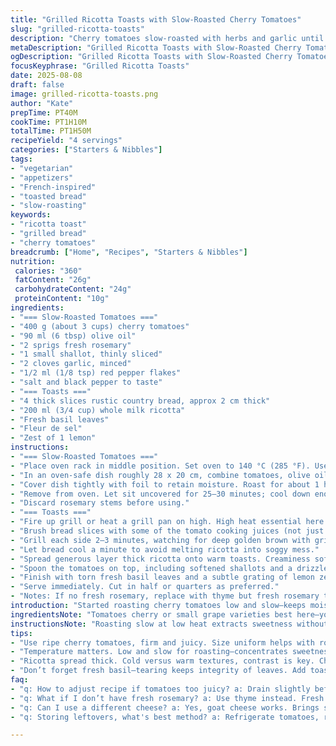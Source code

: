 ```yaml
---
title: "Grilled Ricotta Toasts with Slow-Roasted Cherry Tomatoes"
slug: "grilled-ricotta-toasts"
description: "Cherry tomatoes slow-roasted with herbs and garlic until wrinkled and savory. Thick country bread grilled with infused tomato oil, spread with creamy ricotta. Finished with fresh basil, flaky sea salt, and a touch of lemon zest to brighten. Simple, rustic, and layered flavors with balance between rich, sweet, tangy elements. A vegetarian starter that uses kitchen staples with a twist on technique for maximum aroma and texture."
metaDescription: "Grilled Ricotta Toasts with Slow-Roasted Cherry Tomatoes. A unique vegetarian starter with rich, sweet, and tangy flavors. Perfect for your next gathering."
ogDescription: "Grilled Ricotta Toasts with Slow-Roasted Cherry Tomatoes. Rustic flavors meet kitchen staples. Elegant starter choice."
focusKeyphrase: "Grilled Ricotta Toasts"
date: 2025-08-08
draft: false
image: grilled-ricotta-toasts.png
author: "Kate"
prepTime: PT40M
cookTime: PT1H10M
totalTime: PT1H50M
recipeYield: "4 servings"
categories: ["Starters & Nibbles"]
tags:
- "vegetarian"
- "appetizers"
- "French-inspired"
- "toasted bread"
- "slow-roasting"
keywords:
- "ricotta toast"
- "grilled bread"
- "cherry tomatoes"
breadcrumb: ["Home", "Recipes", "Starters & Nibbles"]
nutrition: 
 calories: "360"
 fatContent: "26g"
 carbohydrateContent: "24g"
 proteinContent: "10g"
ingredients:
- "=== Slow-Roasted Tomatoes ==="
- "400 g (about 3 cups) cherry tomatoes"
- "90 ml (6 tbsp) olive oil"
- "2 sprigs fresh rosemary"
- "1 small shallot, thinly sliced"
- "2 cloves garlic, minced"
- "1/2 ml (1/8 tsp) red pepper flakes"
- "salt and black pepper to taste"
- "=== Toasts ==="
- "4 thick slices rustic country bread, approx 2 cm thick"
- "200 ml (3/4 cup) whole milk ricotta"
- "Fresh basil leaves"
- "Fleur de sel"
- "Zest of 1 lemon"
instructions:
- "=== Slow-Roasted Tomatoes ==="
- "Place oven rack in middle position. Set oven to 140 °C (285 °F). Use a lower temperature than usual to concentrate flavors without burning. Halve cherry tomatoes if unsure, but whole works too for moisture balance."
- "In an oven-safe dish roughly 28 x 20 cm, combine tomatoes, olive oil, rosemary, shallots, garlic, and red pepper flakes. Season liberally with salt and pepper. Toss gently ensuring everything is coated. The oil soaks flavor into tomatoes and herbs release aroma without harshness."
- "Cover dish tightly with foil to retain moisture. Roast for about 1 hour 15 minutes. Tomatoes should look softened, skins wrinkled, not dried out. Beware of burning garlic bits—turn pan or stir halfway if needed."
- "Remove from oven. Let sit uncovered for 25–30 minutes; cool down enough to handle but still warm—this helps oils infuse and flavors meld."
- "Discard rosemary stems before using."
- "=== Toasts ==="
- "Fire up grill or heat a grill pan on high. High heat essential here to get great char and crunch without drying interior bread."
- "Brush bread slices with some of the tomato cooking juices (not just oil) to impart subtle acidity and sweetness before grilling. This adds more flavor than plain oil."
- "Grill each side 2–3 minutes, watching for deep golden brown with grill marks. Avoid over-charring – bitterness ruins delicate ricotta."
- "Let bread cool a minute to avoid melting ricotta into soggy mess."
- "Spread generous layer thick ricotta onto warm toasts. Creaminess soft contrast against crisp bread essential."
- "Spoon the tomatoes on top, including softened shallots and a drizzle of their infused oil. Add a light sprinkle of fleur de sel for texture bursts."
- "Finish with torn fresh basil leaves and a subtle grating of lemon zest—brightens and cuts richness."
- "Serve immediately. Cut in half or quarters as preferred."
- "Notes: If no fresh rosemary, replace with thyme but fresh rosemary truly lifts aroma. Can swap ricotta for fresh goat cheese for tangier punch. If tomatoes too juicy, drain slightly before assembly to avoid soggy bread. Use day-old bread for better crispiness, fresher slices tend to steam and get soft too quickly. For added crunch, sprinkle toasted pine nuts or pumpkin seeds atop final toasts."
introduction: "Started roasting cherry tomatoes low and slow—keeps moisture in, concentrates natural sugars, no burnt edges. You get tender skins that kiss your lips with warmth and herbal hints. Bread, not just any bread—thick cut, rustic, with firm crumb ready to soak flavors but still hold its shape under ricotta. Ricotta spread thick, cold, creamy, it’s a counterbalance to heat and acid from tomatoes. Basil chopped fresh, not wilting, sharp green bite. Lemon zest added last, sneaky pop to wake the dish up. Nothing fancy needed but timing, care, and texture balance crucial. Try warming toast just right, grill marks tell you when. Patience with tomatoes, low oven matters. Don’t rush the oil infusions, the flavor builds quietly. Then assembly fast—serve immediately or bread loses crunch. Dead simple trick: brush bread with tomato juices before grilling, bits of flavor catch and crisp. Tomatoes not just fruit here, backbone of the dish. Garlic and shallots soften slowly, no bitterness allowed. Final fleur de sel sprinkle brings that slight crunch and salt burst, little ingredient big effect. This appetizer comes together from kitchen staples but demands respect to technique and timing to sing well."
ingredientsNote: "Tomatoes cherry or small grape varieties best here—you want them sweet, ripe, and uniform size to roast evenly. Olive oil must be decent quality, flavor carries through everything. Rosemary lends piney aroma that pairs beautifully with tomatoes, but if unavailable, thyme works; fresh herbs necessary since dried tend to overpower at this temperature. Shallots subtle sweetness, minced garlic for pungent depth but roasted gently—not browned or burnt—can ruin balance. Country bread should be day-old or at least of firm crumb, prevents sogginess and holds toppings. Ricotta—whole milk preferably, avoid low-fat for creaminess. If unavailable, soft fresh goat cheese provides sharper tang and softer texture. Basil leaves fresh and unwilted to contrast warm tomatoes. For texture variation, adding toasted nuts on top provides welcome crunch. Always season vegetables generously; roast temp and time tune in with personal oven quirks—adjust accordingly. Beware over roasting dries out tomatoes such that they lose juiciness essential for moist toast topping."
instructionsNote: "Roasting slow at low heat extracts sweetness without burning garlic or shriveling tomatoes aggressively. Covering with foil traps steam but also lets tomatoes soften without drying out; uncover for resting to avoid sogginess. Using tomato juices to brush bread pre-grill saves steps and infuses subtle tang instead of plain oil—conserve juices carefully. Grill temp has to be high for bread texture; listen for crackling and watch colors closely to avoid bitterness which kills the dish. Spread ricotta on warm toast but not hot, prevents melting into greasiness—keeps that luscious texture intact. Final assembly fast to maintain textures; basil torn not chopped to keep shape. Lemon zest is last-minute garnish, releases oils when fresh and brightens all rich elements. Adjust salt at end, fleur de sel adds crunchy salt bursts, don’t oversalt in bulk cooking. Simple dish but every step counts—timing, heat, layering flavor with oils and herbs, balancing cream and acidity. Use leftover toasted slices for other applications if needed; store tomatoes refrigerated, bring to room temp before serving again to regain aroma."
tips:
- "Use ripe cherry tomatoes, firm and juicy. Size uniform helps with roasting. Rosemary fresh is better than dried. If lacking, thyme works well. Infuse oil gently—don’t burn garlic. Grill bread on high for crunch but check for char; avoid bitterness. Brush with tomato juices, flavor boost without sogginess. Use day-old bread for best results."
- "Temperature matters. Low and slow for roasting—concentrates sweetness, prevents burning garlic. Foil helps steam but do uncover at resting. Let tomatoes sit after roasting for better flavor melding. Grill each side for golden brown, 2–3 minutes. Don’t rush. Watch for smoke, signals bitterness approaching. Let bread cool slightly first."
- "Ricotta spread thick. Cold versus warm textures, contrast is key. Choose whole milk ricotta for creaminess. Goat cheese can work, sharper tang to contrast. Zest last moment—adds brightness. Season with fleur de sel; crunchy bursts. If too juicy, drain tomatoes slightly before assembly. Timing—everything has its moment."
- "Don’t forget fresh basil—tearing keeps integrity of leaves. Add toasted nuts for crunch if desired. Adjust salt levels at the end—start light. Consider how the oil infuses. Watch for oven quirks; adjust time slightly as needed. Serve quickly to keep bread crisp. Leftover toast? Use in other dishes."
faq:
- "q: How to adjust recipe if tomatoes too juicy? a: Drain slightly before adding to toast. Too much moisture ruins texture. Less is more."
- "q: What if I don’t have fresh rosemary? a: Use thyme instead. Fresh preferable—dried stronger. Balance necessary for roasting."
- "q: Can I use a different cheese? a: Yes, goat cheese works. Brings sharper flavors but softer texture. Changes whole flavor profile."
- "q: Storing leftovers, what's best method? a: Refrigerate tomatoes, reheat gently. Bread can get soft, good to toast again. Keep textures in check."

---
```

